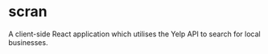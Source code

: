 # scran

A client-side React application which utilises the Yelp API to search for local businesses.